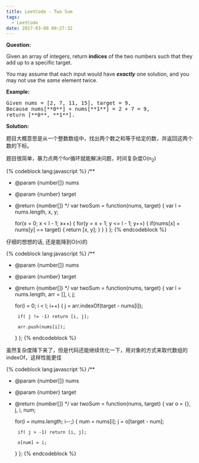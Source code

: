 ```yaml
---
title: LeetCode - Two Sum
tags:
  - LeetCode
date: 2017-03-08 00:27:32
---
```


**Question:**

<span style="font-size: 14px;">Given an array of integers, return **indices** of the two numbers such that they add up to a specific target.

 </span><span style="font-size: 14px;">You may assume that each input would have **_exactly_** one solution, and you may not use the _same_ element twice.</span> <!--more-->

<span style="font-size: 14px;">**Example:**

 </span>

<pre>Given nums = [2, 7, 11, 15], target = 9,
Because nums[**0**] + nums[**1**] = 2 + 7 = 9,
return [**0**, **1**].</pre>

<span style="font-size: 14px;">**Solution:**</span>

题目大概意思是从一个整数数组中，找出两个数之和等于给定的数，并返回这两个数的下标。

题目很简单，暴力点两个for循环就能解决问题，时间复杂度O(n<sub>2</sub>)

{% codeblock lang:javascript %}
/**
 * @param {number[]} nums
 * @param {number} target
 * @return {number[]}
 */
var twoSum = function(nums, target) {
    var l = nums.length, x, y;

    for(x = 0; x < l - 1; x++) {
        for(y = x + 1; y <= l - 1; y++) {
            if(nums[x] + nums[y] == target) {
                return [x, y];
            }
        }
    }
};
{% endcodeblock %}

仔细的想想的话, 还是能降到O(n)的

{% codeblock lang:javascript %}
/**
 * @param {number[]} nums
 * @param {number} target
 * @return {number[]}
 */
var twoSum = function(nums, target) {
    var l = nums.length,
        arr = [], i, j;

    for(i = 0; i < l; i++) {
        j = arr.indexOf(target - nums[i]);

        if( j != -1) return [i, j];

        arr.push(nums[i]);
    }
};
{% endcodeblock %}

虽然复杂度降下来了，但是代码还能继续优化一下，用对象的方式来取代数组的indexOf，这样性能更佳

{% codeblock lang:javascript %}
/**
 * @param {number[]} nums
 * @param {number} target
 * @return {number[]}
 */
var twoSum = function(nums, target) {
    var o = {}, j, i, num;

    for(i = nums.length; i--;) {
        num = nums[i];
        j = o[target - num];

        if( j > -1) return [i, j];

        o[num] = i;
    }
};
{% endcodeblock %}